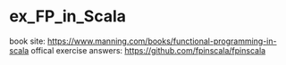 # ex_FP_in_Scala

book site: https://www.manning.com/books/functional-programming-in-scala
offical exercise answers: https://github.com/fpinscala/fpinscala
